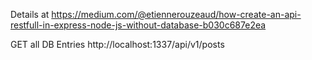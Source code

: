 Details at https://medium.com/@etiennerouzeaud/how-create-an-api-restfull-in-express-node-js-without-database-b030c687e2ea

GET all DB Entries http://localhost:1337/api/v1/posts